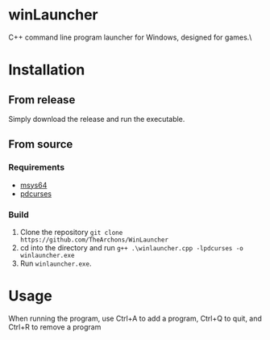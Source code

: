 # winLauncher
C++ command line program launcher for Windows, designed for games.\

# Installation
## From release
Simply download the release and run the executable.

## From source
### Requirements
- [msys64](https://www.msys2.org/)
- [pdcurses](https://github.com/wmcbrine/PDCurses)

### Build
1. Clone the repository `git clone https://github.com/TheArchons/WinLauncher`
2. cd into the directory and run `g++ .\winlauncher.cpp -lpdcurses -o winlauncher.exe`
3. Run `winlauncher.exe`.

# Usage
When running the program, use Ctrl+A to add a program, Ctrl+Q to quit, and Ctrl+R to remove a program